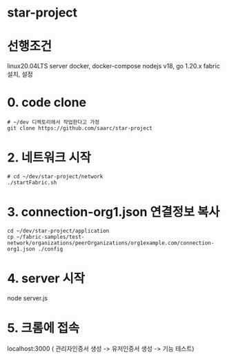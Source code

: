 # star-project

# 선행조건
linux20.04LTS server
docker, docker-compose
nodejs v18, go 1.20.x
fabric 설치, 설정

# 0. code clone
```
# ~/dev 디렉토리에서 작업한다고 가정
git clone https://github.com/saarc/star-project
```
# 2. 네트워크 시작
```
# cd ~/dev/star-project/network
./startFabric.sh
```
# 3. connection-org1.json 연결정보 복사
```
cd ~/dev/star-project/application
cp ~/fabric-samples/test-network/organizations/peerOrganizations/org1example.com/connection-org1.json ./config
```
# 4. server 시작
  node server.js
  
# 5. 크롬에 접속
  localhost:3000
( 관리자인증서 생성 -> 유저인증서 생성 -> 기능 테스트)
